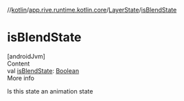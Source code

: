 //[kotlin](../../../index.md)/[app.rive.runtime.kotlin.core](../index.md)/[LayerState](index.md)/[isBlendState](is-blend-state.md)



# isBlendState  
[androidJvm]  
Content  
val [isBlendState](is-blend-state.md): [Boolean](https://kotlinlang.org/api/latest/jvm/stdlib/kotlin/-boolean/index.html)  
More info  


Is this state an animation state

  



